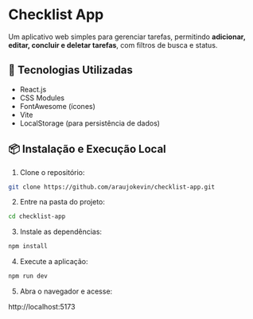 # Checklist App

Um aplicativo web simples para gerenciar tarefas, permitindo **adicionar, editar, concluir e deletar tarefas**, com filtros de busca e status.

## 🚀 Tecnologias Utilizadas

- React.js
- CSS Modules
- FontAwesome (ícones)
- Vite
- LocalStorage (para persistência de dados)

## 📦 Instalação e Execução Local

1. Clone o repositório:

```bash
git clone https://github.com/araujokevin/checklist-app.git
```

2. Entre na pasta do projeto:

```bash
cd checklist-app
```

3. Instale as dependências:

```bash
npm install
```

4. Execute a aplicação:

```bash
npm run dev
```

5. Abra o navegador e acesse:

http://localhost:5173
